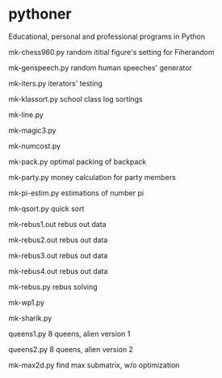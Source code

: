# pythoner
Educational, personal and professional programs in Python

mk-chess960.py random ititial figure's setting for Fiherandom

mk-genspeech.py random human speeches' generator

mk-iters.py iterators' testing

mk-klassort.py school class log sortings

mk-line.py

mk-magic3.py

mk-numcost.py

mk-pack.py optimal packing of backpack

mk-party.py money calculation for party members

mk-pi-estim.py estimations of number pi

mk-qsort.py quick sort

mk-rebus1.out rebus out data

mk-rebus2.out rebus out data

mk-rebus3.out rebus out data

mk-rebus4.out rebus out data

mk-rebus.py rebus solving

mk-wp1.py

mk-sharik.py

queens1.py 8 queens, alien version 1

queens2.py 8 queens, alien version 2

mk-max2d.py find max submatrix, w/o optimization

